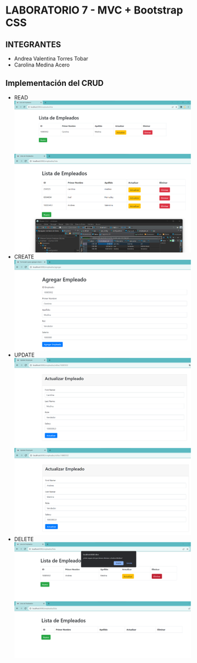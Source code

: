 # LABORATORIO 7 - MVC + Bootstrap CSS

## INTEGRANTES
- Andrea Valentina Torres Tobar
- Carolina Medina Acero 

## Implementación del CRUD
- READ
![](/src/main/resources/img/Read.png)
![](/src/main/resources/img/ReadconDbeaver.png)
- CREATE
![](/src/main/resources/img/Create.png)
- UPDATE
![](/src/main/resources/img/Update1.png)
![](/src/main/resources/img/update2.png)
- DELETE
![](/src/main/resources/img/delete1.png)
![](/src/main/resources/img/delete2.png)

